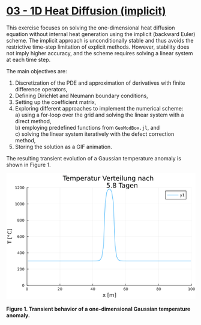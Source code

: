 # [03 - 1D Heat Diffusion (implicit)](https://github.com/GeoSci-FFM/GeoModBox.jl/blob/main/exercises/03_1D_Heat_implicit_en.ipynb)

This exercise focuses on solving the one-dimensional heat diffusion equation without internal heat generation using the implicit (backward Euler) scheme. The implicit approach is unconditionally stable and thus avoids the restrictive time-step limitation of explicit methods. However, stability does not imply higher accuracy, and the scheme requires solving a linear system at each time step.  

The main objectives are:  

1. Discretization of the PDE and approximation of derivatives with finite difference operators,  
2. Defining Dirichlet and Neumann boundary conditions,  
3. Setting up the coefficient matrix,  
4. Exploring different approaches to implement the numerical scheme:  
   a) using a for-loop over the grid and solving the linear system with a direct method,  
   b) employing predefined functions from `GeoModBox.jl`, and  
   c) solving the linear system iteratively with the defect correction method,  
5. Storing the solution as a GIF animation.  

The resulting transient evolution of a Gaussian temperature anomaly is shown in Figure 1.  

![FinalPlot_3](../../assets/03_1D_implicit_3.gif)  

**Figure 1. Transient behavior of a one-dimensional Gaussian temperature anomaly.**
